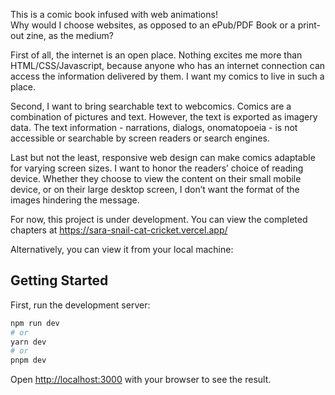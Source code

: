 This is a comic book infused with web animations!  
Why would I choose websites, as opposed to an ePub/PDF Book or a print-out zine, as the medium?

First of all, the internet is an open place. Nothing excites me more than HTML/CSS/Javascript, because anyone who has an internet connection can access the information delivered by them. I want my comics to live in such a place. 

Second, I want to bring searchable text to webcomics. Comics are a combination of pictures and text. However, the text is exported as imagery data. The text information - narrations, dialogs, onomatopoeia - is not accessible or searchable by screen readers or search engines.

Last but not the least, responsive web design can make comics adaptable for varying screen sizes. I want to honor the readers’ choice of reading device. Whether they choose to view the content on their small mobile device, or on their large desktop screen, I don’t want the format of the images hindering the message. 

For now, this project is under development. You can view the completed chapters at https://sara-snail-cat-cricket.vercel.app/  

Alternatively, you can view it from your local machine:

## Getting Started

First, run the development server:

```bash
npm run dev
# or
yarn dev
# or
pnpm dev
```

Open [http://localhost:3000](http://localhost:3000) with your browser to see the result.

